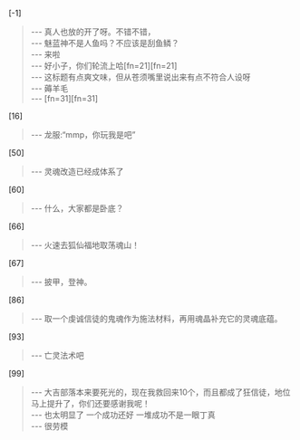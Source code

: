 
[-1] 
>--- 真人也放的开了呀。不错不错，<br>
>--- 魅蓝神不是人鱼吗？不应该是刮鱼鳞？<br>
>--- 来啦<br>
>--- 好小子，你们轮流上哈[fn=21][fn=21]<br>
>--- 这标题有点爽文味，但从苍须嘴里说出来有点不符合人设呀<br>
>--- 薅羊毛<br>
>--- [fn=31][fn=31]<br>

[16] 
>--- 龙服:“mmp，你玩我是吧”<br>

[50] 
>--- 灵魂改造已经成体系了<br>

[60] 
>--- 什么，大家都是卧底？<br>

[66] 
>--- 火速去狐仙福地取荡魂山！<br>

[67] 
>--- 披甲，登神。<br>

[86] 
>--- 取一个虔诚信徒的鬼魂作为施法材料，再用魂晶补充它的灵魂底蕴。<br>

[93] 
>--- 亡灵法术吧<br>

[99] 
>--- 大吉部落本来要死光的，现在我救回来10个，而且都成了狂信徒，地位马上提升了，你们还要感谢我呢！<br>
>--- 也太明显了 一个成功还好 一堆成功不是一眼丁真<br>
>--- 很劳模<br>
